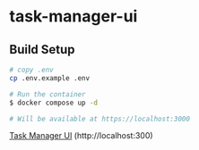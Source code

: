 # task-manager-ui

## Build Setup

```bash
# copy .env
cp .env.example .env

# Run the container
$ docker compose up -d

# Will be available at https://localhost:3000
```
[Task Manager UI](https://localhost:3000) (http://localhost:300)
